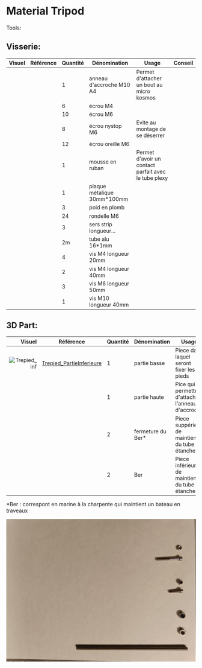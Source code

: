 # Material Tripod
Tools:

## Visserie:
| Visuel | Référence | Quantité | Dénomination | Usage | Conseil |
|-------:|-----------|----------|--------------------------|-----------------------------------------|----------|
|        |           |         1| anneau d'accroche M10 A4 |Permet d'attacher un bout au micro kosmos |          |
|        |           |         6| écrou M4                 |                                         |          |
|        |           |        10| écrou M6                 |                                         |          |
|        |           |         8| écrou nystop  M6         |Evite au montage de se déserrer          |          |
|        |           |        12| écrou oreille M6         |                                         |          |
|        |           |         1| mousse en ruban          |Permet d'avoir un contact parfait avec le tube plexy|          |
|        |           |         1| plaque métalique 30mm*100mm |                                         |          |
|        |           |         3| poid en plomb            |                                         |          |
|        |           |        24| rondelle M6              |                                         |          |
|        |           |         3| sers strip longueur...   |                                         |          |
|        |           |        2m| tube alu 16*1mm          |                                         |          |
|        |           |         4| vis M4 longueur 20mm     |                                         |          |
|        |           |         2| vis M4 longueur 40mm     |                                         |          |
|        |           |         3| vis M6 longueur 50mm     |                                         |          |
|        |           |         1| vis M10 longueur 40mm    |                                         |          |



## 3D Part:
| Visuel | Référence | Quantité | Dénomination | Usage | Conseil |
|-------:|-----------|----------|--------------------------|-----------------------------------------|----------|
|![Trepied_inf](/../main/docs/pictures/3Dpart/partiInférieur_v2.png)        |[Trepied_PartieInferieure](/../main/hardware/3Dprint_files/Trepied_PartieInferieure.stl)           |         1| partie basse             |Piece dans laquel seront fixer les pieds                                         |          |
|        |           |         1| partie haute             |Pice qui permettra d'attacher l'anneau d'accroche                                          |          |
|        |           |         2| fermeture du Ber*         |Piece suppérieur de maintient du tube étanche                                         |          |
|        |           |         2| Ber                      |Piece inférieur de maintient du tube étanche                                         |          |

*Ber : correspont en marine à la charpente qui maintient un bateau en traveaux




 ![piece-2](pictures/equipments/piece-2.jpg)
 
